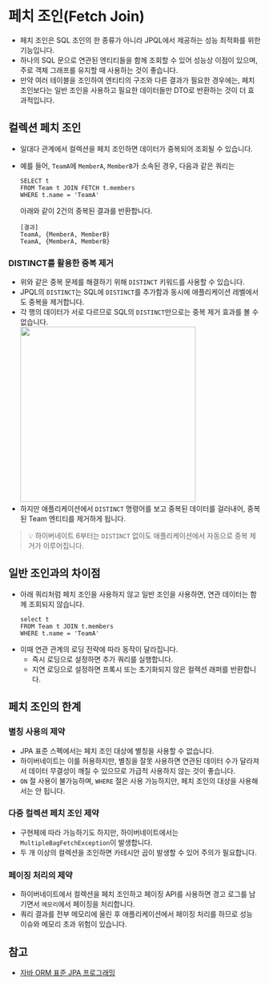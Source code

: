 # 페치 조인(Fetch Join)

- 페치 조인은 SQL 조인의 한 종류가 아니라 JPQL에서 제공하는 성능 최적화를 위한 기능입니다.
- 하나의 SQL 문으로 연관된 엔티티들을 함께 조회할 수 있어 성능상 이점이 있으며, 주로 객체 그래프를 유지할 때 사용하는 것이 좋습니다.
- 만약 여러 테이블을 조인하여 엔티티의 구조와 다른 결과가 필요한 경우에는, 페치 조인보다는 일반 조인을 사용하고 필요한 데이터들만 DTO로 반환하는 것이 더 효과적입니다.

## 컬렉션 페치 조인

- 일대다 관계에서 컬렉션을 페치 조인하면 데이터가 중복되어 조회될 수 있습니다.
- 예를 들어, `TeamA`에 `MemberA`, `MemberB`가 소속된 경우, 다음과 같은 쿼리는

  ```jpaql
  SELECT t
  FROM Team t JOIN FETCH t.members
  WHERE t.name = 'TeamA'
  ```
  아래와 같이 2건의 중복된 결과를 반환합니다.
  ```text
  [결과]
  TeamA, {MemberA, MemberB}
  TeamA, {MemberA, MemberB}
  ```

### DISTINCT를 활용한 중복 제거

- 위와 같은 중복 문제를 해결하기 위해 `DISTINCT` 키워드를 사용할 수 있습니다.
- JPQL의 `DISTINCT`는 SQL에 `DISTINCT`를 추가함과 동시에 애플리케이션 레벨에서도 중복을 제거합니다.
- 각 행의 데이터가 서로 다르므로 SQL의 `DISTINCT`만으로는 중복 제거 효과를 볼 수 없습니다.<br>
  <img src="https://github.com/user-attachments/assets/2a9d8006-59d8-4846-9231-af0bef013d7b" width = 350><br>
- 하지만 애플리케이션에서 `DISTINCT` 명령어를 보고 중복된 데이터를 걸러내어, 중복된 Team 엔티티를 제거하게 됩니다.

>💡 하이버네이트 6부터는 `DISTINCT` 없이도 애플리케이션에서 자동으로 중복 제거가 이루어집니다.

## 일반 조인과의 차이점

- 아래 쿼리처럼 페치 조인을 사용하지 않고 일반 조인을 사용하면, 연관 데이터는 함께 조회되지 않습니다.
  ```jpaql
  select t
  FROM Team t JOIN t.members
  WHERE t.name = 'TeamA'
  ```
- 이때 연관 관계의 로딩 전략에 따라 동작이 달라집니다.
  - 즉시 로딩으로 설정하면 추가 쿼리를 실행합니다.
  - 지연 로딩으로 설정하면 프록시 또는 초기화되지 않은 컬렉션 래퍼를 반환합니다.

## 페치 조인의 한계

### 별칭 사용의 제약

- JPA 표준 스펙에서는 페치 조인 대상에 별칭을 사용할 수 없습니다.
- 하이버네이트는 이를 허용하지만, 별칭을 잘못 사용하면 연관된 데이터 수가 달라져서 데이터 무결성이 깨질 수 있으므로 가급적 사용하지 않는 것이 좋습니다.
- `ON` 절 사용이 불가능하며, `WHERE` 절은 사용 가능하지만, 페치 조인의 대상을 사용해서는 안 됩니다.

### 다중 컬렉션 페치 조인 제약

- 구현체에 따라 가능하기도 하지만, 하이버네이트에서는 `MultipleBagFetchException`이 발생합니다.
- 두 개 이상의 컬렉션을 조인하면 카테시안 곱이 발생할 수 있어 주의가 필요합니다.

### 페이징 처리의 제약

- 하이버네이트에서 컬렉션을 페치 조인하고 페이징 API를 사용하면 경고 로그를 남기면서 `메모리`에서 페이징을 처리합니다.
- 쿼리 결과를 전부 메모리에 올린 후 애플리케이션에서 페이징 처리를 하므로 성능 이슈와 메모리 초과 위험이 있습니다.

## 참고

- [자바 ORM 표준 JPA 프로그래밍](https://www.yes24.com/product/goods/19040233)